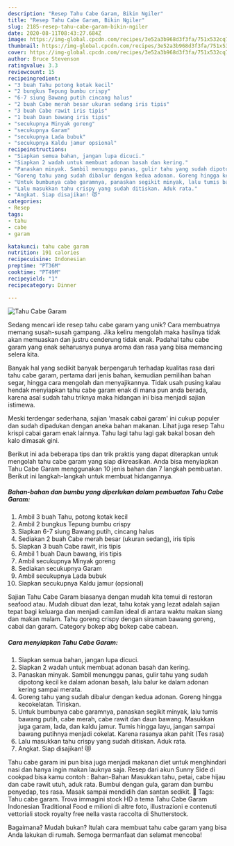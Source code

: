 ```yaml
---
description: "Resep Tahu Cabe Garam, Bikin Ngiler"
title: "Resep Tahu Cabe Garam, Bikin Ngiler"
slug: 2185-resep-tahu-cabe-garam-bikin-ngiler
date: 2020-08-11T08:43:27.684Z
image: https://img-global.cpcdn.com/recipes/3e52a3b968d3f3fa/751x532cq70/tahu-cabe-garam-foto-resep-utama.jpg
thumbnail: https://img-global.cpcdn.com/recipes/3e52a3b968d3f3fa/751x532cq70/tahu-cabe-garam-foto-resep-utama.jpg
cover: https://img-global.cpcdn.com/recipes/3e52a3b968d3f3fa/751x532cq70/tahu-cabe-garam-foto-resep-utama.jpg
author: Bruce Stevenson
ratingvalue: 3.3
reviewcount: 15
recipeingredient:
- "3 buah Tahu potong kotak kecil"
- "2 bungkus Tepung bumbu crispy"
- "6-7 siung Bawang putih cincang halus"
- "2 buah Cabe merah besar ukuran sedang iris tipis"
- "3 buah Cabe rawit iris tipis"
- "1 buah Daun bawang iris tipis"
- "secukupnya Minyak goreng"
- "secukupnya Garam"
- "secukupnya Lada bubuk"
- "secukupnya Kaldu jamur opsional"
recipeinstructions:
- "Siapkan semua bahan, jangan lupa dicuci."
- "Siapkan 2 wadah untuk membuat adonan basah dan kering."
- "Panaskan minyak. Sambil menunggu panas, gulir tahu yang sudah dipotong kecil ke dalam adonan basah, lalu balur ke dalam adonan kering sampai merata."
- "Goreng tahu yang sudah dibalur dengan kedua adonan. Goreng hingga kecokelatan. Tiriskan."
- "Untuk bumbunya cabe garamnya, panaskan segikit minyak, lalu tumis bawang putih, cabe merah, cabe rawit dan daun bawang. Masukkan juga garam, lada, dan kaldu jamur. Tumis hingga layu, jangan sampai bawang putihnya menjadi cokelat. Karena rasanya akan pahit (Tes rasa)"
- "Lalu masukkan tahu crispy yang sudah ditiskan. Aduk rata."
- "Angkat. Siap disajikan! 😻"
categories:
- Resep
tags:
- tahu
- cabe
- garam

katakunci: tahu cabe garam 
nutrition: 191 calories
recipecuisine: Indonesian
preptime: "PT36M"
cooktime: "PT49M"
recipeyield: "1"
recipecategory: Dinner

---
```



![Tahu Cabe Garam](https://img-global.cpcdn.com/recipes/3e52a3b968d3f3fa/751x532cq70/tahu-cabe-garam-foto-resep-utama.jpg)

Sedang mencari ide resep tahu cabe garam yang unik? Cara membuatnya memang susah-susah gampang. Jika keliru mengolah maka hasilnya tidak akan memuaskan dan justru cenderung tidak enak. Padahal tahu cabe garam yang enak seharusnya punya aroma dan rasa yang bisa memancing selera kita.

Banyak hal yang sedikit banyak berpengaruh terhadap kualitas rasa dari tahu cabe garam, pertama dari jenis bahan, kemudian pemilihan bahan segar, hingga cara mengolah dan menyajikannya. Tidak usah pusing kalau hendak menyiapkan tahu cabe garam enak di mana pun anda berada, karena asal sudah tahu triknya maka hidangan ini bisa menjadi sajian istimewa.

Meski terdengar sederhana, sajian &#39;masak cabai garam&#39; ini cukup populer dan sudah dipadukan dengan aneka bahan makanan. Lihat juga resep Tahu krispi cabai garam enak lainnya. Tahu lagi tahu lagi gak bakal bosan deh kalo dimasak gini.


Berikut ini ada beberapa tips dan trik praktis yang dapat diterapkan untuk mengolah tahu cabe garam yang siap dikreasikan. Anda bisa menyiapkan Tahu Cabe Garam menggunakan 10 jenis bahan dan 7 langkah pembuatan. Berikut ini langkah-langkah untuk membuat hidangannya.

<!--inarticleads1-->

##### Bahan-bahan dan bumbu yang diperlukan dalam pembuatan Tahu Cabe Garam:

1. Ambil 3 buah Tahu, potong kotak kecil
1. Ambil 2 bungkus Tepung bumbu crispy
1. Siapkan 6-7 siung Bawang putih, cincang halus
1. Sediakan 2 buah Cabe merah besar (ukuran sedang), iris tipis
1. Siapkan 3 buah Cabe rawit, iris tipis
1. Ambil 1 buah Daun bawang, iris tipis
1. Ambil secukupnya Minyak goreng
1. Sediakan secukupnya Garam
1. Ambil secukupnya Lada bubuk
1. Siapkan secukupnya Kaldu jamur (opsional)


Sajian Tahu Cabe Garam biasanya dengan mudah kita temui di restoran seafood atau. Mudah dibuat dan lezat, tahu kotak yang lezat adalah sajian tepat bagi keluarga dan menjadi camilan ideal di antara waktu makan siang dan makan malam. Tahu goreng crispy dengan siraman bawang goreng, cabai dan garam. Category bokep abg bokep cabe cabean. 

<!--inarticleads2-->

##### Cara menyiapkan Tahu Cabe Garam:

1. Siapkan semua bahan, jangan lupa dicuci.
1. Siapkan 2 wadah untuk membuat adonan basah dan kering.
1. Panaskan minyak. Sambil menunggu panas, gulir tahu yang sudah dipotong kecil ke dalam adonan basah, lalu balur ke dalam adonan kering sampai merata.
1. Goreng tahu yang sudah dibalur dengan kedua adonan. Goreng hingga kecokelatan. Tiriskan.
1. Untuk bumbunya cabe garamnya, panaskan segikit minyak, lalu tumis bawang putih, cabe merah, cabe rawit dan daun bawang. Masukkan juga garam, lada, dan kaldu jamur. Tumis hingga layu, jangan sampai bawang putihnya menjadi cokelat. Karena rasanya akan pahit (Tes rasa)
1. Lalu masukkan tahu crispy yang sudah ditiskan. Aduk rata.
1. Angkat. Siap disajikan! 😻


Tahu cabe garam ini pun bisa juga menjadi makanan diet untuk menghindari nasi dan hanya ingin makan lauknya saja. Resep dari akun Sunny Side di cookpad bisa kamu contoh : Bahan-Bahan  Masukkan tahu, petai, cabe hijau dan cabe rawit utuh, aduk rata. Bumbui dengan gula, garam dan bumbu penyedap, tes rasa. Masak sampai mendidih dan santan sedikit.  Tags: Tahu cabe garam. Trova immagini stock HD a tema Tahu Cabe Garam Indonesian Traditional Food e milioni di altre foto, illustrazioni e contenuti vettoriali stock royalty free nella vasta raccolta di Shutterstock. 

Bagaimana? Mudah bukan? Itulah cara membuat tahu cabe garam yang bisa Anda lakukan di rumah. Semoga bermanfaat dan selamat mencoba!
